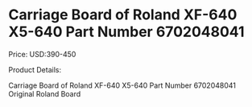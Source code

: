 # Carriage Board of Roland XF-640 X5-640 Part Number 6702048041

Price: USD:390-450

Product Details:

Carriage Board of Roland XF-640 X5-640 Part Number 6702048041
Original Roland Board